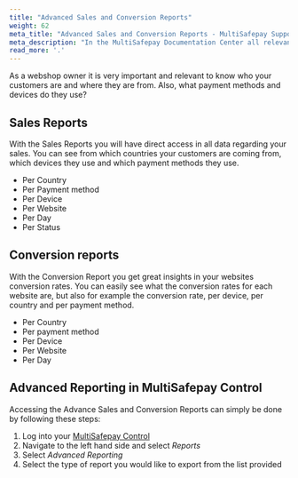 ```yaml
---
title: "Advanced Sales and Conversion Reports"
weight: 62
meta_title: "Advanced Sales and Conversion Reports - MultiSafepay Support"
meta_description: "In the MultiSafepay Documentation Center all relevant information regarding our Plugins and API. As well as Support pages for Payment Method, Tools and General Questions. You can also find the contact details of our Support Team and Integration Team."
read_more: '.'
---
```


As a webshop owner it is very important and relevant to know who your customers are and where they are from. Also, what payment methods and devices do they use?

## Sales Reports

With the Sales Reports you will have direct access in all data regarding your sales. You can see from which countries your customers are coming from, which devices they use and which payment methods they use.

* Per Country
* Per Payment method
* Per Device
* Per Website
* Per Day
* Per Status

## Conversion reports

With the Conversion Report you get great insights in your websites conversion rates. You can easily see what the conversion rates for each website are, but also for example the conversion rate, per device, per country and per payment method.

* Per Country
* Per payment method
* Per Device
* Per Website
* Per Day

## Advanced Reporting in MultiSafepay Control

Accessing the Advance Sales and Conversion Reports can simply be done by following these steps:

1. Log into your [MultiSafepay Control](https://merchant.multisafepay.com/)
2. Navigate to the left hand side and select _Reports_
3. Select _Advanced Reporting_
4. Select the type of report you would like to export from the list provided